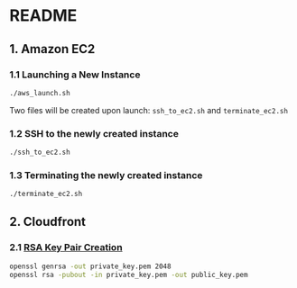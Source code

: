 # README

## 1. Amazon EC2

### 1.1 Launching a New Instance

```bash
./aws_launch.sh
```

Two files will be created upon launch: `ssh_to_ec2.sh` and
`terminate_ec2.sh`


### 1.2 SSH to the newly created instance

```bash
./ssh_to_ec2.sh
```

### 1.3 Terminating the newly created instance

```bash
./terminate_ec2.sh
```

## 2. Cloudfront

### 2.1 [RSA Key Pair Creation](https://docs.aws.amazon.com/AmazonCloudFront/latest/DeveloperGuide/private-content-trusted-signers.html#private-content-creating-cloudfront-key-pairs)

```bash
openssl genrsa -out private_key.pem 2048
openssl rsa -pubout -in private_key.pem -out public_key.pem
```

